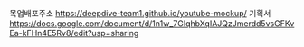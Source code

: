 목업배포주소 https://deepdive-team1.github.io/youtube-mockup/
기획서 https://docs.google.com/document/d/1n1w_7GIqhbXqIAJQzJmerdd5vsGFKvEa-kFHn4E5Rv8/edit?usp=sharing
